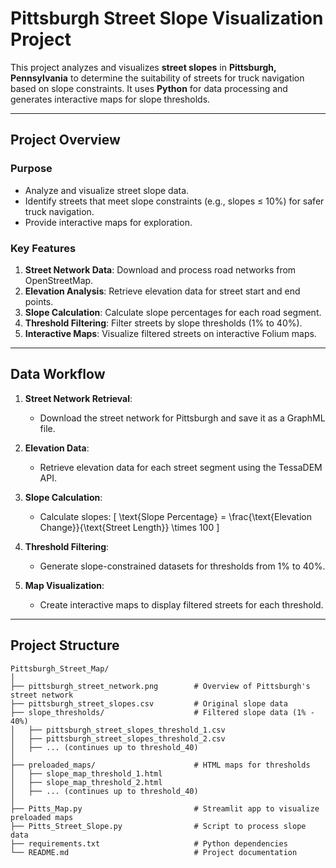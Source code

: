 # Pittsburgh Street Slope Visualization Project

This project analyzes and visualizes **street slopes** in **Pittsburgh, Pennsylvania** to determine the suitability of streets for truck navigation based on slope constraints. It uses **Python** for data processing and generates interactive maps for slope thresholds.

---

## **Project Overview**

### **Purpose**
- Analyze and visualize street slope data.
- Identify streets that meet slope constraints (e.g., slopes ≤ 10%) for safer truck navigation.
- Provide interactive maps for exploration.

### **Key Features**
1. **Street Network Data**: Download and process road networks from OpenStreetMap.
2. **Elevation Analysis**: Retrieve elevation data for street start and end points.
3. **Slope Calculation**: Calculate slope percentages for each road segment.
4. **Threshold Filtering**: Filter streets by slope thresholds (1% to 40%).
5. **Interactive Maps**: Visualize filtered streets on interactive Folium maps.

---

## **Data Workflow**

1. **Street Network Retrieval**:
   - Download the street network for Pittsburgh and save it as a GraphML file.

2. **Elevation Data**:
   - Retrieve elevation data for each street segment using the TessaDEM API.

3. **Slope Calculation**:
   - Calculate slopes:
     \[
     \text{Slope Percentage} = \frac{\text{Elevation Change}}{\text{Street Length}} \times 100
     \]

4. **Threshold Filtering**:
   - Generate slope-constrained datasets for thresholds from 1% to 40%.

5. **Map Visualization**:
   - Create interactive maps to display filtered streets for each threshold.

---

## **Project Structure**

```plaintext
Pittsburgh_Street_Map/
│
├── pittsburgh_street_network.png        # Overview of Pittsburgh's street network
├── pittsburgh_street_slopes.csv         # Original slope data
├── slope_thresholds/                    # Filtered slope data (1% - 40%)
│   ├── pittsburgh_street_slopes_threshold_1.csv
│   ├── pittsburgh_street_slopes_threshold_2.csv
│   ├── ... (continues up to threshold_40)
│
├── preloaded_maps/                      # HTML maps for thresholds
│   ├── slope_map_threshold_1.html
│   ├── slope_map_threshold_2.html
│   ├── ... (continues up to threshold_40)
│
├── Pitts_Map.py                         # Streamlit app to visualize preloaded maps
├── Pitts_Street_Slope.py                # Script to process slope data
├── requirements.txt                     # Python dependencies
└── README.md                            # Project documentation
